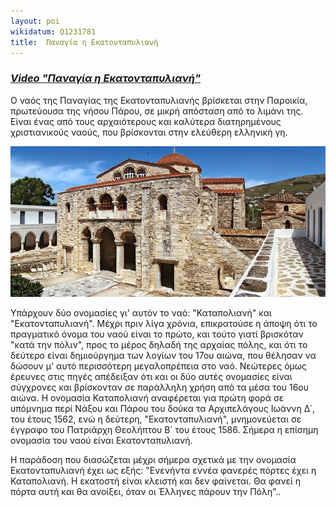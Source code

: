 ```yaml
---
layout: poi
wikidatum: Q1231781
title:  Παναγία η Εκατονταπυλιανή
---
```

### ***[Video "Παναγία η Εκατονταπυλιανή"](https://youtu.be/ewUgbou5-8s")***

  Ο ναός της Παναγίας της Εκατονταπυλιανής βρίσκεται στην Παροικία, πρωτεύουσα της νήσου Πάρου, σε μικρή απόσταση από το λιμάνι της. Είναι ένας από τους αρχαιότερους και καλύτερα διατηρημένους χριστιανικούς ναούς, που βρίσκονται στην ελεύθερη ελληνική γη.

![Paros1](../assets/img/paros1.jpg)

Yπάρχουν δύο ονομασίες γι' αυτόν το ναό: "Καταπολιανή" και "Εκατονταπυλιανή". Μέχρι πριν λίγα χρόνια, επικρατούσε η άποψη ότι το πραγματικό όνομα του ναού είναι το πρώτο, και τούτο γιατί βρισκόταν "κατά την πόλιν", προς το μέρος δηλαδή της αρχαίας πόλης, και ότι το δεύτερο είναι δημιούργημα των λογίων του 17ου αιώνα, που θέλησαν να δώσουν μ\' αυτό περισσότερη μεγαλοπρέπεια στο ναό. Νεώτερες όμως έρευνες στις πηγές απέδειξαν ότι και οι δύο αυτές ονομασίες είναι σύγχρονες και βρίσκονταν σε παράλληλη χρήση από τα μέσα του 16ου αιώνα. Η ονομασία Καταπολιανή αναφέρεται για πρώτη φορά σε υπόμνημα περί Νάξου και Πάρου του δούκα τα Αρχιπελάγους Ιωάννη Δ΄, του έτους 1562, ενώ η δεύτερη, "Εκατονταπυλιανή", μνημονεύεται σε έγγραφο του Πατριάρχη Θεολήπτου Β΄ του έτους 1586. Σήμερα η επίσημη ονομασία του ναού είναι Εκατονταπυλιανή.

Η παράδοση που διασώζεται μέχρι σήμερα σχετικά με την ονομασία Εκατονταπυλιανή έχει ως εξής: "Ενενήντα εννέα φανερές πόρτες έχει η Καταπολιανή. Η εκατοστή είναι κλειστή και δεν φαίνεται. Θα φανεί η πόρτα αυτή και θα ανοίξει, όταν οι Έλληνες πάρουν την Πόλη"..


